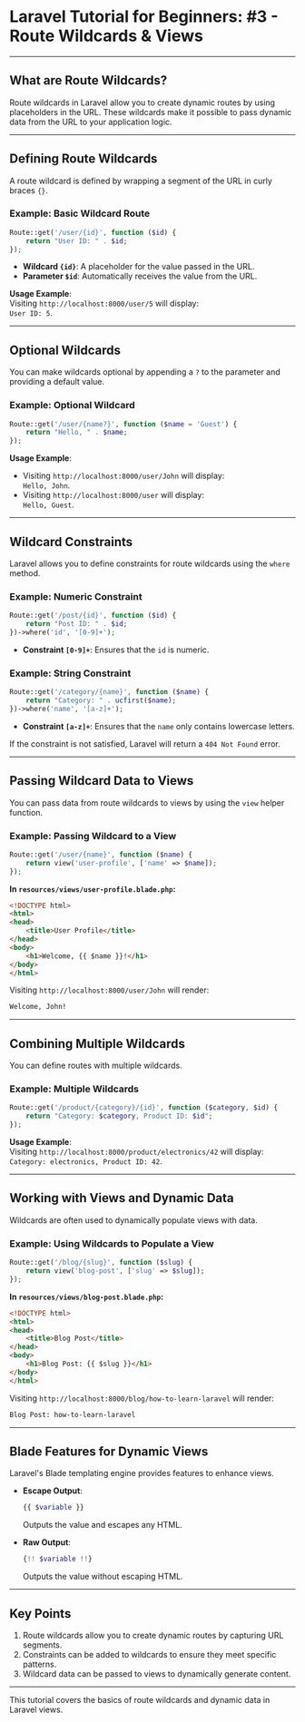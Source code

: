 
# Laravel Tutorial for Beginners: #3 - Route Wildcards & Views

---

## **What are Route Wildcards?**
Route wildcards in Laravel allow you to create dynamic routes by using placeholders in the URL. These wildcards make it possible to pass dynamic data from the URL to your application logic.

---

## **Defining Route Wildcards**
A route wildcard is defined by wrapping a segment of the URL in curly braces `{}`.

### **Example: Basic Wildcard Route**
```php
Route::get('/user/{id}', function ($id) {
    return "User ID: " . $id;
});
```
- **Wildcard `{id}`**: A placeholder for the value passed in the URL.
- **Parameter `$id`**: Automatically receives the value from the URL.

**Usage Example**:  
Visiting `http://localhost:8000/user/5` will display:  
`User ID: 5`.

---

## **Optional Wildcards**
You can make wildcards optional by appending a `?` to the parameter and providing a default value.

### **Example: Optional Wildcard**
```php
Route::get('/user/{name?}', function ($name = 'Guest') {
    return "Hello, " . $name;
});
```

**Usage Example**:  
- Visiting `http://localhost:8000/user/John` will display:  
  `Hello, John`.
- Visiting `http://localhost:8000/user` will display:  
  `Hello, Guest`.

---

## **Wildcard Constraints**
Laravel allows you to define constraints for route wildcards using the `where` method.

### **Example: Numeric Constraint**
```php
Route::get('/post/{id}', function ($id) {
    return "Post ID: " . $id;
})->where('id', '[0-9]+');
```
- **Constraint `[0-9]+`**: Ensures that the `id` is numeric.

### **Example: String Constraint**
```php
Route::get('/category/{name}', function ($name) {
    return "Category: " . ucfirst($name);
})->where('name', '[a-z]+');
```
- **Constraint `[a-z]+`**: Ensures that the `name` only contains lowercase letters.

If the constraint is not satisfied, Laravel will return a `404 Not Found` error.

---

## **Passing Wildcard Data to Views**
You can pass data from route wildcards to views by using the `view` helper function.

### **Example: Passing Wildcard to a View**
```php
Route::get('/user/{name}', function ($name) {
    return view('user-profile', ['name' => $name]);
});
```

**In `resources/views/user-profile.blade.php`:**
```html
<!DOCTYPE html>
<html>
<head>
    <title>User Profile</title>
</head>
<body>
    <h1>Welcome, {{ $name }}!</h1>
</body>
</html>
```

Visiting `http://localhost:8000/user/John` will render:
```html
Welcome, John!
```

---

## **Combining Multiple Wildcards**
You can define routes with multiple wildcards.

### **Example: Multiple Wildcards**
```php
Route::get('/product/{category}/{id}', function ($category, $id) {
    return "Category: $category, Product ID: $id";
});
```

**Usage Example**:  
Visiting `http://localhost:8000/product/electronics/42` will display:  
`Category: electronics, Product ID: 42`.

---

## **Working with Views and Dynamic Data**
Wildcards are often used to dynamically populate views with data.

### **Example: Using Wildcards to Populate a View**
```php
Route::get('/blog/{slug}', function ($slug) {
    return view('blog-post', ['slug' => $slug]);
});
```

**In `resources/views/blog-post.blade.php`:**
```html
<!DOCTYPE html>
<html>
<head>
    <title>Blog Post</title>
</head>
<body>
    <h1>Blog Post: {{ $slug }}</h1>
</body>
</html>
```

Visiting `http://localhost:8000/blog/how-to-learn-laravel` will render:
```html
Blog Post: how-to-learn-laravel
```

---

## **Blade Features for Dynamic Views**
Laravel's Blade templating engine provides features to enhance views.

- **Escape Output**:
  ```php
  {{ $variable }}
  ```
  Outputs the value and escapes any HTML.

- **Raw Output**:
  ```php
  {!! $variable !!}
  ```
  Outputs the value without escaping HTML.

---

## **Key Points**
1. Route wildcards allow you to create dynamic routes by capturing URL segments.
2. Constraints can be added to wildcards to ensure they meet specific patterns.
3. Wildcard data can be passed to views to dynamically generate content.

---

This tutorial covers the basics of route wildcards and dynamic data in Laravel views.

